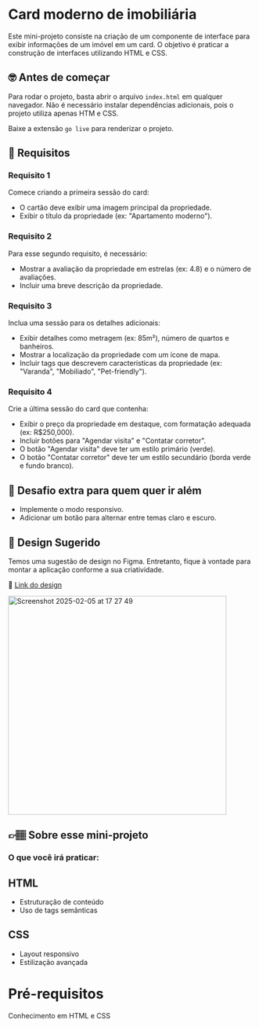 # Card moderno de imobiliária

Este mini-projeto consiste na criação de um componente de interface para exibir informações de um imóvel em um card. O objetivo é praticar a construção de interfaces utilizando HTML e CSS.

## 🤓 Antes de começar

Para rodar o projeto, basta abrir o arquivo `index.html` em qualquer navegador. Não é necessário instalar dependências adicionais, pois o projeto utiliza apenas HTM e CSS. 

Baixe a extensão `go live` para renderizar o projeto.

## 🔨 Requisitos

### Requisito 1
Comece criando a primeira sessão do card:
- O cartão deve exibir uma imagem principal da propriedade.
- Exibir o título da propriedade (ex: "Apartamento moderno").

### Requisito 2
Para esse segundo requisito, é necessário:
 - Mostrar a avaliação da propriedade em estrelas (ex: 4.8) e o número de avaliações.
 - Incluir uma breve descrição da propriedade.

### Requisito 3
Inclua uma sessão para os detalhes adicionais:
- Exibir detalhes como metragem (ex: 85m²), número de quartos e banheiros.
- Mostrar a localização da propriedade com um ícone de mapa.
- Incluir tags que descrevem características da propriedade (ex: "Varanda", "Mobiliado", "Pet-friendly").
  
### Requisito 4
Crie a última sessão do card que contenha:
- Exibir o preço da propriedade em destaque, com formatação adequada (ex: R$250,000).
- Incluir botões para "Agendar visita" e "Contatar corretor".
- O botão "Agendar visita" deve ter um estilo primário (verde).
- O botão "Contatar corretor" deve ter um estilo secundário (borda verde e fundo branco).
	
## 🔨 Desafio extra para quem quer ir além

- Implemente o modo responsivo. 
- Adicionar um botão para alternar entre temas claro e escuro.
  
## 🎨 Design Sugerido

Temos uma sugestão de design no Figma. Entretanto, fique à vontade para montar a aplicação conforme a sua criatividade.

🔗 [Link do design](https://www.figma.com/community/file/1468963128332835219)

<img width="446" alt="Screenshot 2025-02-05 at 17 27 49" src="https://github.com/user-attachments/assets/31594a28-32eb-4f70-ada9-8a2a9b9c8d4b" />


## 👉🏽 Sobre esse mini-projeto

### O que você irá praticar:

## HTML

- Estruturação de conteúdo
- Uso de tags semânticas

## CSS

- Layout responsivo
- Estilização avançada

# Pré-requisitos

Conhecimento em HTML e CSS
